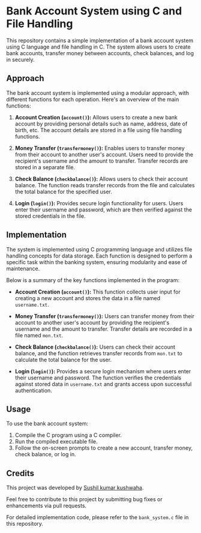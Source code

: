 # Bank Account System using C and File Handling

This repository contains a simple implementation of a bank account system using C language and file handling in C. The system allows users to create bank accounts, transfer money between accounts, check balances, and log in securely.

## Approach

The bank account system is implemented using a modular approach, with different functions for each operation. Here's an overview of the main functions:

1. **Account Creation (`account()`):** Allows users to create a new bank account by providing personal details such as name, address, date of birth, etc. The account details are stored in a file using file handling functions.

2. **Money Transfer (`transfermoney()`):** Enables users to transfer money from their account to another user's account. Users need to provide the recipient's username and the amount to transfer. Transfer records are stored in a separate file.

3. **Check Balance (`checkbalance()`):** Allows users to check their account balance. The function reads transfer records from the file and calculates the total balance for the specified user.

4. **Login (`login()`):** Provides secure login functionality for users. Users enter their username and password, which are then verified against the stored credentials in the file.

## Implementation

The system is implemented using C programming language and utilizes file handling concepts for data storage. Each function is designed to perform a specific task within the banking system, ensuring modularity and ease of maintenance.

Below is a summary of the key functions implemented in the program:

- **Account Creation (`account()`):** This function collects user input for creating a new account and stores the data in a file named `username.txt`.
  
- **Money Transfer (`transfermoney()`):** Users can transfer money from their account to another user's account by providing the recipient's username and the amount to transfer. Transfer details are recorded in a file named `mon.txt`.
  
- **Check Balance (`checkbalance()`):** Users can check their account balance, and the function retrieves transfer records from `mon.txt` to calculate the total balance for the user.
  
- **Login (`login()`):** Provides a secure login mechanism where users enter their username and password. The function verifies the credentials against stored data in `username.txt` and grants access upon successful authentication.

## Usage

To use the bank account system:

1. Compile the C program using a C compiler.
2. Run the compiled executable file.
3. Follow the on-screen prompts to create a new account, transfer money, check balance, or log in.

## Credits

This project was developed by [Sushil kumar kushwaha](https://github.com/CodewithsushilOfficial).

Feel free to contribute to this project by submitting bug fixes or enhancements via pull requests.

For detailed implementation code, please refer to the `bank_system.c` file in this repository.
